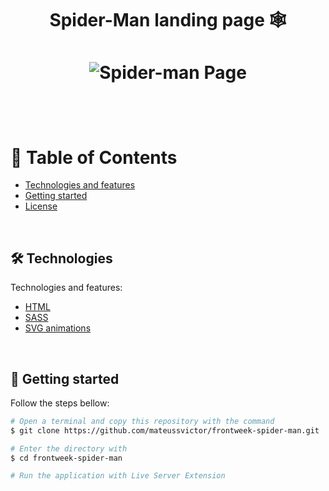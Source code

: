 <h1 align='center'>Spider-Man landing page 🕸️<h1>

<p align="center">
  <img src="github/spider.png" alt="Spider-man Page">
</p>
<br>


# :pushpin: Table of Contents

- [Technologies and features](#hammer_and_wrench-technologies)
- [Getting started](#runner-getting-started)
- [License](#closed_book-license)

<br>


## :hammer_and_wrench: Technologies

Technologies and features:

- [HTML](https://developer.mozilla.org/en-US/docs/Web/HTML)
- [SASS](https://sass-lang.com/)
- [SVG animations](https://developer.mozilla.org/en-US/docs/Web/SVG)

<br>

## :runner: Getting started

Follow the steps bellow:

```bash
# Open a terminal and copy this repository with the command
$ git clone https://github.com/mateussvictor/frontweek-spider-man.git

# Enter the directory with
$ cd frontweek-spider-man

# Run the application with Live Server Extension

```

<br>

